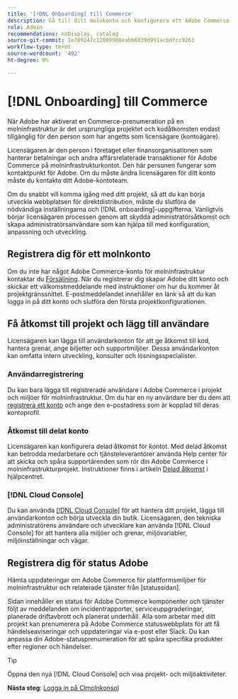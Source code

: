 ```yaml
---
title: '[!DNL Onboarding] till Commerce'
description: Gå till ditt molnkonto och konfigurera ett Adobe Commerce-projekt för molninfrastruktur.
role: Admin
recommendations: noDisplay, catalog
source-git-commit: 1e789247c12009908eabb6039d951acbdfcc9263
workflow-type: tm+mt
source-wordcount: '492'
ht-degree: 0%

---
```


# [!DNL Onboarding] till Commerce

När Adobe har aktiverat en Commerce-prenumeration på en molninfrastruktur är det ursprungliga projektet och kodåtkomsten endast tillgänglig för den person som har angetts som licensägare (kontoägare).

Licensägaren är den person i företaget eller finansorganisationen som hanterar betalningar och andra affärsrelaterade transaktioner för Adobe Commerce på molninfrastrukturkontot. Den här personen fungerar som kontaktpunkt för Adobe. Om du måste ändra licensägaren för ditt konto måste du kontakta ditt Adobe-kontoteam.

Om du snabbt vill komma igång med ditt projekt, så att du kan börja utveckla webbplatsen för direktdistribution, måste du slutföra de nödvändiga inställningarna och [!DNL onboarding]-uppgifterna. Vanligtvis börjar licensägaren processen genom att skydda administratörsåtkomst och skapa administratörsanvändare som kan hjälpa till med konfiguration, anpassning och utveckling.

## Registrera dig för ett molnkonto

Om du inte har något Adobe Commerce-konto för molninfrastruktur kontaktar du [Försäljning]. När du registrerar dig skapar Adobe ditt konto och skickar ett välkomstmeddelande med instruktioner om hur du kommer åt projektgränssnittet. E-postmeddelandet innehåller en länk så att du kan logga in på ditt konto och slutföra den första projektkonfigurationen.

## Få åtkomst till projekt och lägg till användare

Licensägaren kan lägga till användarkonton för att ge åtkomst till kod, hantera grenar, ange biljetter och supportmiljöer. Dessa användarkonton kan omfatta intern utveckling, konsulter och lösningsspecialister.

### Användarregistrering

Du kan bara lägga till registrerade användare i Adobe Commerce i projekt och miljöer för molninfrastruktur. Om du har en ny användare ber du dem att [registrera ett konto](https://account.magento.com/customer/account/login/) och ange den e-postadress som är kopplad till deras kontoprofil.

### Åtkomst till delat konto

Licensägaren kan konfigurera delad åtkomst för kontot. Med delad åtkomst kan betrodda medarbetare och tjänsteleverantörer använda Help center för att skicka och spåra supportärenden som rör din Adobe Commerce i molninfrastrukturprojekt. Instruktioner finns i artikeln [Delad åtkomst] i hjälpcentret.

### [!DNL Cloud Console]

Du kan använda [[!DNL Cloud Console]](cloud-console.md) för att hantera ditt projekt, lägga till användarkonton och börja utveckla din butik. Licensägaren, den tekniska administratörens användare och utvecklare kan använda [!DNL Cloud Console] för att hantera alla miljöer och grenar, miljövariabler, miljöinställningar och vägar.

## Registrera dig för status Adobe

Hämta uppdateringar om Adobe Commerce för plattformsmiljöer för molninfrastruktur och relaterade tjänster från [statussidan].

Sidan innehåller en status för Adobe Commerce komponenter och tjänster följt av meddelanden om incidentrapporter, serviceuppgraderingar, planerade driftavbrott och planerat underhåll. Alla som arbetar med ditt projekt kan prenumerera på Adobe Commerce statuswebbplats för att få händelseaviseringar och uppdateringar via e-post eller Slack. Du kan anpassa din Adobe-statusprenumeration för att spåra specifika produkter efter regioner och händelser.

>[!TIP]
>
> Öppna den nya [!DNL Cloud Console] och visa projekt- och miljöaktiviteter.
>
>**Nästa steg**: [Logga in på Clmolnkonsol](cloud-console.md)

<!-- link definitions -->

[Försäljning]: https://business.adobe.com/products/magento/get-demo.html
[Delad åtkomst]: https://experienceleague.adobe.com/docs/commerce-knowledge-base/kb/help-center-guide/magento-help-center-user-guide.html#shared-access
[Statussida]: https://status.adobe.com/products/503473
